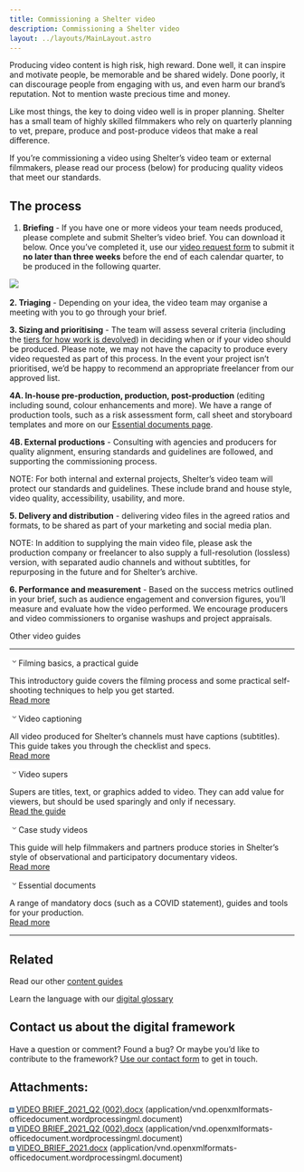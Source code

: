 ```yaml
---
title: Commissioning a Shelter video
description: Commissioning a Shelter video
layout: ../layouts/MainLayout.astro
---
```


Producing video content is high risk, high reward. Done well, it can inspire and motivate people, be memorable and be shared widely. Done poorly, it can discourage people from engaging with us, and even harm our brand’s reputation. Not to mention waste precious time and money.

Like most things, the key to doing video well is in proper planning. Shelter has a small team of highly skilled filmmakers who rely on quarterly planning to vet, prepare, produce and post-produce videos that make a real difference.

If you’re commissioning a video using Shelter’s video team or external filmmakers, please read our process (below) for producing quality videos that meet our standards.

The process
-----------

1.  **Briefing** \- If you have one or more videos your team needs produced, please complete and submit Shelter’s video brief. You can download it below. Once you’ve completed it, use our [video request form](https://forms.office.com/Pages/ResponsePage.aspx?id=gCAAK3_gpE-WU1S_fGTCq7anKCJ6eBZAnytvTdE-35tUQUdMUFNMR01CTFBHWkFaWjFUMTQ3SDFOTy4u) to submit it **no later than three weeks** before the end of each calendar quarter, to be produced in the following quarter.
    

[![](attachments/thumbnails/769720470/779649205)](attachments/769720470/779649205.docx)

**2\. Triaging** - Depending on your idea, the video team may organise a meeting with you to go through your brief.

**3\. Sizing and prioritising** \- The team will assess several criteria (including the [tiers for how work is devolved](404914253.html)) in deciding when or if your video should be produced. Please note, we may not have the capacity to produce every video requested as part of this process. In the event your project isn’t prioritised, we’d be happy to recommend an appropriate freelancer from our approved list.

**4A. In-house pre-production, production, post-production** (editing including sound, colour enhancements and more). We have a range of production tools, such as a risk assessment form, call sheet and storyboard templates and more on our [Essential documents page](Essential-production-documents_807633054.html).

**4B. External productions** - Consulting with agencies and producers for quality alignment, ensuring standards and guidelines are followed, and supporting the commissioning process.

NOTE: For both internal and external projects, Shelter’s video team will protect our standards and guidelines. These include brand and house style, video quality, accessibility, usability, and more.

**5\. Delivery and distribution** \- delivering video files in the agreed ratios and formats, to be shared as part of your marketing and social media plan.

NOTE: In addition to supplying the main video file, please ask the production company or freelancer to also supply a full-resolution (lossless) version, with separated audio channels and without subtitles, for repurposing in the future and for Shelter’s archive.

**6\. Performance and measurement** - Based on the success metrics outlined in your brief, such as audience engagement and conversion figures, you’ll measure and evaluate how the video performed. We encourage producers and video commissioners to organise washups and project appraisals.

Other video guides  

---------------------

![](images/icons/grey_arrow_down.png)Filming basics, a practical guide

This introductory guide covers the filming process and some practical self-shooting techniques to help you get started.   
[Read more](Video-self-shooting%2C-a-practical-guide_618791024.html)

![](images/icons/grey_arrow_down.png)Video captioning

All video produced for Shelter’s channels must have captions (subtitles). This guide takes you through the checklist and specs.  
[Read more](Video-captioning_602570761.html)

![](images/icons/grey_arrow_down.png)Video supers

Supers are titles, text, or graphics added to video. They can add value for viewers, but should be used sparingly and only if necessary.  
[Read the guide](Video-supers_598933686.html)

![](images/icons/grey_arrow_down.png)Case study videos

This guide will help filmmakers and partners produce stories in Shelter’s style of observational and participatory documentary videos.  
[Read more](630358245.html) 

![](images/icons/grey_arrow_down.png)Essential documents

A range of mandatory docs (such as a COVID statement), guides and tools for your production.  
[Read more](Essential-production-documents_807633054.html)

* * *

Related
-------

Read our other [content guides](Guides_442138636.html)

Learn the language with our [digital glossary](https://design.shelter.org.uk/digital-framework/Shelter's-digital-glossary.712245258.html)

Contact us about the digital framework
--------------------------------------

Have a question or comment? Found a bug? Or maybe you’d like to contribute to the framework? [Use our contact form](https://england.shelter.org.uk/contact_us_about_the_digital_framework) to get in touch.

Attachments:
------------

![](images/icons/bullet_blue.gif) [VIDEO BRIEF\_2021\_Q2 (002).docx](attachments/769720470/779452551.docx) (application/vnd.openxmlformats-officedocument.wordprocessingml.document)  
![](images/icons/bullet_blue.gif) [VIDEO BRIEF\_2021\_Q2 (002).docx](attachments/769720470/766149089.docx) (application/vnd.openxmlformats-officedocument.wordprocessingml.document)  
![](images/icons/bullet_blue.gif) [VIDEO\_BRIEF\_2021.docx](attachments/769720470/779649205.docx) (application/vnd.openxmlformats-officedocument.wordprocessingml.document)
